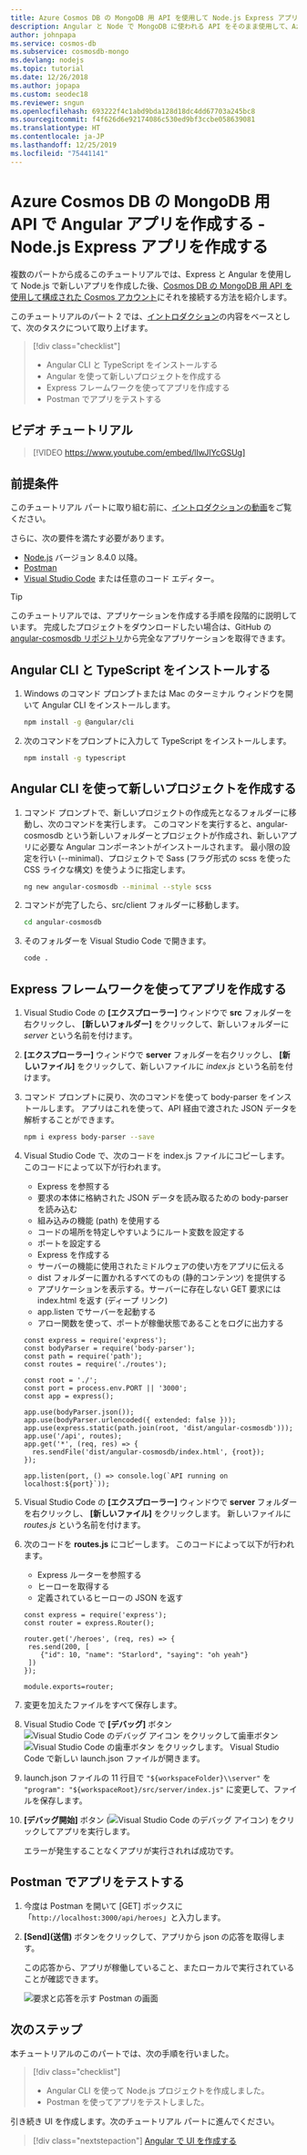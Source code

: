 ```yaml
---
title: Azure Cosmos DB の MongoDB 用 API を使用して Node.js Express アプリを作成する (パート 2)
description: Angular と Node で MongoDB に使われる API をそのまま使用して、Azure Cosmos DB を対象とした MongoDB アプリを作成するチュートリアル シリーズのパート 2 です。
author: johnpapa
ms.service: cosmos-db
ms.subservice: cosmosdb-mongo
ms.devlang: nodejs
ms.topic: tutorial
ms.date: 12/26/2018
ms.author: jopapa
ms.custom: seodec18
ms.reviewer: sngun
ms.openlocfilehash: 693222f4c1abd9bda128d18dc4dd67703a245bc8
ms.sourcegitcommit: f4f626d6e92174086c530ed9bf3ccbe058639081
ms.translationtype: HT
ms.contentlocale: ja-JP
ms.lasthandoff: 12/25/2019
ms.locfileid: "75441141"
---
```

# <a name="create-an-angular-app-with-azure-cosmos-dbs-api-for-mongodb---create-a-nodejs-express-app"></a>Azure Cosmos DB の MongoDB 用 API で Angular アプリを作成する - Node.js Express アプリを作成する

複数のパートから成るこのチュートリアルでは、Express と Angular を使用して Node.js で新しいアプリを作成した後、[Cosmos DB の MongoDB 用 API を使用して構成された Cosmos アカウント](mongodb-introduction.md)にそれを接続する方法を紹介します。

このチュートリアルのパート 2 では、[イントロダクション](tutorial-develop-mongodb-nodejs.md)の内容をベースとして、次のタスクについて取り上げます。

> [!div class="checklist"]
> * Angular CLI と TypeScript をインストールする
> * Angular を使って新しいプロジェクトを作成する
> * Express フレームワークを使ってアプリを作成する
> * Postman でアプリをテストする

## <a name="video-walkthrough"></a>ビデオ チュートリアル

> [!VIDEO https://www.youtube.com/embed/lIwJIYcGSUg]

## <a name="prerequisites"></a>前提条件

このチュートリアル パートに取り組む前に、[イントロダクションの動画](tutorial-develop-mongodb-nodejs.md)をご覧ください。

さらに、次の要件を満たす必要があります。 
* [Node.js](https://nodejs.org/) バージョン 8.4.0 以降。
* [Postman](https://www.getpostman.com/)
* [Visual Studio Code](https://code.visualstudio.com/) または任意のコード エディター。

> [!TIP]
> このチュートリアルでは、アプリケーションを作成する手順を段階的に説明しています。 完成したプロジェクトをダウンロードしたい場合は、GitHub の [angular-cosmosdb リポジトリ](https://github.com/Azure-Samples/angular-cosmosdb)から完全なアプリケーションを取得できます。

## <a name="install-the-angular-cli-and-typescript"></a>Angular CLI と TypeScript をインストールする

1. Windows のコマンド プロンプトまたは Mac のターミナル ウィンドウを開いて Angular CLI をインストールします。

    ```bash
    npm install -g @angular/cli
    ```

2. 次のコマンドをプロンプトに入力して TypeScript をインストールします。 

    ```bash
    npm install -g typescript
    ```

## <a name="use-the-angular-cli-to-create-a-new-project"></a>Angular CLI を使って新しいプロジェクトを作成する

1. コマンド プロンプトで、新しいプロジェクトの作成先となるフォルダーに移動し、次のコマンドを実行します。 このコマンドを実行すると、angular-cosmosdb という新しいフォルダーとプロジェクトが作成され、新しいアプリに必要な Angular コンポーネントがインストールされます。 最小限の設定を行い (--minimal)、プロジェクトで Sass (フラグ形式の scss を使った CSS ライクな構文) を使うように指定します。

    ```bash
    ng new angular-cosmosdb --minimal --style scss
    ```

2. コマンドが完了したら、src/client フォルダーに移動します。

    ```bash
    cd angular-cosmosdb
    ```

3. そのフォルダーを Visual Studio Code で開きます。

    ```bash
    code .
    ```

## <a name="build-the-app-using-the-express-framework"></a>Express フレームワークを使ってアプリを作成する

1. Visual Studio Code の **[エクスプローラー]** ウィンドウで **src** フォルダーを右クリックし、 **[新しいフォルダー]** をクリックして、新しいフォルダーに *server* という名前を付けます。

2. **[エクスプローラー]** ウィンドウで **server** フォルダーを右クリックし、 **[新しいファイル]** をクリックして、新しいファイルに *index.js* という名前を付けます。

3. コマンド プロンプトに戻り、次のコマンドを使って body-parser をインストールします。 アプリはこれを使って、API 経由で渡された JSON データを解析することができます。

    ```bash
    npm i express body-parser --save
    ```

4. Visual Studio Code で、次のコードを index.js ファイルにコピーします。 このコードによって以下が行われます。
    * Express を参照する
    * 要求の本体に格納された JSON データを読み取るための body-parser を読み込む
    * 組み込みの機能 (path) を使用する
    * コードの場所を特定しやすいようにルート変数を設定する
    * ポートを設定する
    * Express を作成する
    * サーバーの機能に使用されたミドルウェアの使い方をアプリに伝える
    * dist フォルダーに置かれるすべてのもの (静的コンテンツ) を提供する
    * アプリケーションを表示する。サーバーに存在しない GET 要求には index.html を返す (ディープ リンク)
    * app.listen でサーバーを起動する
    * アロー関数を使って、ポートが稼働状態であることをログに出力する
    
   ```node
   const express = require('express');
   const bodyParser = require('body-parser');
   const path = require('path');
   const routes = require('./routes');

   const root = './';
   const port = process.env.PORT || '3000';
   const app = express();

   app.use(bodyParser.json());
   app.use(bodyParser.urlencoded({ extended: false }));
   app.use(express.static(path.join(root, 'dist/angular-cosmosdb')));
   app.use('/api', routes);
   app.get('*', (req, res) => {
     res.sendFile('dist/angular-cosmosdb/index.html', {root});
   });

   app.listen(port, () => console.log(`API running on localhost:${port}`));
   ```

5. Visual Studio Code の **[エクスプローラー]** ウィンドウで **server** フォルダーを右クリックし、 **[新しいファイル]** をクリックします。 新しいファイルに *routes.js* という名前を付けます。 

6. 次のコードを **routes.js** にコピーします。 このコードによって以下が行われます。
   * Express ルーターを参照する
   * ヒーローを取得する
   * 定義されているヒーローの JSON を返す

   ```node
   const express = require('express');
   const router = express.Router();

   router.get('/heroes', (req, res) => {
    res.send(200, [
       {"id": 10, "name": "Starlord", "saying": "oh yeah"}
    ])
   });

   module.exports=router;
   ```

7. 変更を加えたファイルをすべて保存します。 

8. Visual Studio Code で **[デバッグ]** ボタン ![Visual Studio Code のデバッグ アイコン](./media/tutorial-develop-mongodb-nodejs-part2/debug-button.png) をクリックして歯車ボタン ![Visual Studio Code の歯車ボタン](./media/tutorial-develop-mongodb-nodejs-part2/gear-button.png) をクリックします。 Visual Studio Code で新しい launch.json ファイルが開きます。

8. launch.json ファイルの 11 行目で `"${workspaceFolder}\\server"` を `"program": "${workspaceRoot}/src/server/index.js"` に変更して、ファイルを保存します。

9. **[デバッグ開始]** ボタン (![Visual Studio Code のデバッグ アイコン](./media/tutorial-develop-mongodb-nodejs-part2/start-debugging-button.png)) をクリックしてアプリを実行します。

    エラーが発生することなくアプリが実行されれば成功です。

## <a name="use-postman-to-test-the-app"></a>Postman でアプリをテストする

1. 今度は Postman を開いて [GET] ボックスに「`http://localhost:3000/api/heroes`」と入力します。 

2. **[Send]\(送信\)** ボタンをクリックして、アプリから json の応答を取得します。 

    この応答から、アプリが稼働していること、またローカルで実行されていることが確認できます。 

    ![要求と応答を示す Postman の画面](./media/tutorial-develop-mongodb-nodejs-part2/azure-cosmos-db-postman.png)


## <a name="next-steps"></a>次のステップ

本チュートリアルのこのパートでは、次の手順を行いました。

> [!div class="checklist"]
> * Angular CLI を使って Node.js プロジェクトを作成しました。
> * Postman を使ってアプリをテストしました。

引き続き UI を作成します。次のチュートリアル パートに進んでください。

> [!div class="nextstepaction"]
> [Angular で UI を作成する](tutorial-develop-mongodb-nodejs-part3.md)
